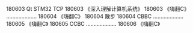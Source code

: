 180603  Qt STM32 TCP
180603  《深入理解计算机系统》
180603  《嗨翻C》
....................
180604  《嗨翻C》
180604  散步
180604  CBBC
....................
180605  《嗨翻C》
180605  CCBC
....................
180606 《嗨翻C》
